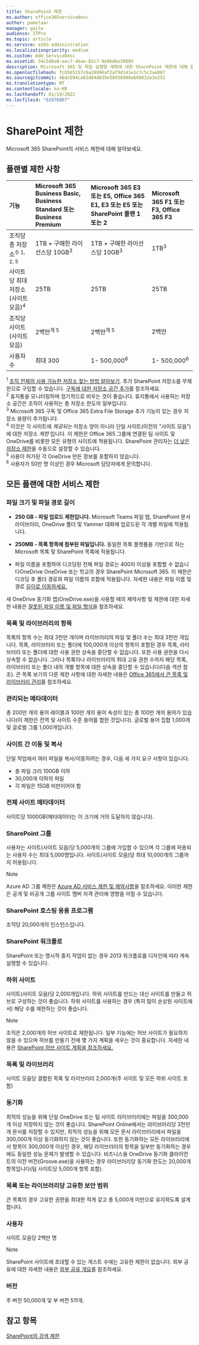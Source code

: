 ```yaml
---
title: SharePoint 제한
ms.author: office365servicedesc
author: pamelaar
manager: gailw
audience: ITPro
ms.topic: article
ms.service: o365-administration
ms.localizationpriority: medium
ms.custom: Adm_ServiceDesc
ms.assetid: 34c5d8a8-eec7-46ae-82c7-9e9bdbe39895
description: Microsoft 365 및 독립 실행형 계획에 대한 SharePoint 제한에 대해 알아보세요.
ms.openlocfilehash: fcb565157c6a28996af2af9d141e1c7c5c2ae887
ms.sourcegitcommit: 46dcb94ca83d84d035e58938d09ab99932e3e251
ms.translationtype: MT
ms.contentlocale: ko-KR
ms.lasthandoff: 01/19/2022
ms.locfileid: "62076867"
---
```

# <a name="sharepoint-limits"></a>SharePoint 제한

Microsoft 365 SharePoint의 서비스 제한에 대해 알아보세요.
  
## <a name="limits-by-plan"></a>플랜별 제한 사항 

| 기능 | Microsoft 365 Business Basic, Business Standard 또는 Business Premium | Microsoft 365 E3 또는 E5, Office 365 E1, E3 또는 E5 또는 SharePoint 플랜 1 또는 2 | Microsoft 365 F1 또는 F3, Office 365 F3 |
|:-----|:-----|:-----|:-----|
|조직당 총 저장소<sup>수 1, 2, 5</sup> <br/> |1TB + 구매한 라이선스당 10GB<sup>3</sup>  <br/> |1TB + 구매한 라이선스당 10GB<sup>3</sup> <br/> |1TB<sup>3</sup> <br/> |
|사이트당 최대 저장소(사이트 모음)<sup>4</sup><br/> |25TB <br/> |25TB <br/> |25TB <br/> |
|조직당 사이트(사이트 모음)  <br/> |2백만<sup>개 5</sup> <br/> |2백만<sup>개 5</sup> <br/> |2백만<br/> |
|사용자 수  <br/> |최대 300  <br/> |1- 500,000<sup>6</sup> <br/> |1- 500,000<sup>6</sup> <br/> |
   
<sup>1</sup> [조직 전체의 사용 가능한 저장소 찾는 방법 알아보기](/sharepoint/manage-site-collection-storage-limits). 추가 SharePoint 저장소를 무제한으로 구입할 수 있습니다. [구독에 대한 저장소 공간 추가](/office365/admin/subscriptions-and-billing/add-storage-space)를 참조하세요. 
<br/><sup>2</sup> 휴지통을 모니터링하며 정기적으로 비우는 것이 좋습니다. 휴지통에서 사용하는 저장소 공간은 조직이 사용하는 총 저장소 한도의 일부입니다. 
<br/> <sup>3</sup> Microsoft 365 구독 및 Office 365 Extra File Storage 추가 기능이 있는 경우 저장소 용량이 추가됩니다. 
<br/> <sup>4</sup> 이것은 각 사이트에 *제공되는* 저장소 양이 아니라 단일 사이트(이전의 "사이트 모음")에 대한 저장소 *제한* 입니다. 이 제한은 Office 365 그룹에 연결된 팀 사이트 및 OneDrive를 비롯한 모든 유형의 사이트에 적용됩니다. SharePoint 관리자는 [더 낮은 저장소 제한](/sharepoint/manage-site-collection-storage-limits#manage-individual-site-storage-limits)을 수동으로 설정할 수 있습니다. 
<br/> <sup>5</sup> 사용이 허가된 각 OneDrive 만든 정보를 포함하지 않습니다. 
<br/> <sup>6</sup> 사용자가 50만 명 이상인 경우 Microsoft 담당자에게 문의합니다. 
  
## <a name="service-limits-for-all-plans"></a>모든 플랜에 대한 서비스 제한

### <a name="file-size-and-file-path-length"></a>파일 크기 및 파일 경로 길이

- **250 GB - 파일 업로드 제한입니다.** Microsoft Teams 파일 탭, SharePoint 문서 라이브러리, OneDrive 폴더 및 Yammer 대화에 업로드된 각 개별 파일에 적용됩니다.

- **250MB - 목록 항목에 첨부된 파일입니다.** 동일한 목록 플랫폼을 기반으로 하는 Microsoft 목록 및 SharePoint 목록에 적용됩니다.

- 파일 이름을 포함하여 디코딩된 전체 파일 경로는 400자 이상을 포함할 수 없습니다OneDrive OneDrive 또는 학교의 경우 SharePoint Microsoft 365. 이 제한은 디코딩 후 폴더 경로와 파일 이름의 조합에 적용됩니다. 자세한 내용은 파일 이름 및 경로 [길이로 이동하세요.](https://support.microsoft.com/office/restrictions-and-limitations-in-onedrive-and-sharepoint-64883a5d-228e-48f5-b3d2-eb39e07630fa#filenamepathlengths)

새 OneDrive 동기화 앱(OneDrive.exe)을 사용할 때의 제약사항 및 제한에 대한 자세한 내용은 [잘못된 파일 이름 및 파일 형식](https://support.office.com/article/64883a5d-228e-48f5-b3d2-eb39e07630fa)을 참조하세요.

### <a name="items-in-lists-and-libraries"></a>목록 및 라이브러리의 항목

목록의 항목 수는 최대 3천만 개이며 라이브러리의 파일 및 폴더 수는 최대 3천만 개입니다. 목록, 라이브러리 또는 폴더에 100,000개 이상의 항목이 포함된 경우 목록, 라이브러리 또는 폴더에 대한 사용 권한 상속을 중단할 수 없습니다. 또한 사용 권한을 다시 상속할 수 없습니다. 그러나 목록이나 라이브러리의 최대 고유 권한 수까지 해당 목록, 라이브러리 또는 폴더 내의 개별 항목에 대한 상속을 중단할 수 있습니다(다음 섹션 참조). 큰 목록 보기의 다른 제한 사항에 대한 자세한 내용은 [Office 365에서 큰 목록 및 라이브러리 관리](https://support.office.com/article/b4038448-ec0e-49b7-b853-679d3d8fb784)를 참조하세요.

### <a name="managed-metadata"></a>관리되는 메타데이터

총 200만 개의 용어 레이블과 100만 개의 용어 속성이 있는 총 100만 개의 용어가 있습니다(이 제한은 전역 및 사이트 수준 용어를 합한 것입니다). 글로벌 용어 집합 1,000개 및 글로벌 그룹 1,000개입니다.

### <a name="moving-and-copying-across-sites"></a>사이트 간 이동 및 복사

단일 작업에서 여러 파일을 복사/이동하려는 경우, 다음 세 가지 요구 사항이 있습니다.

- 총 파일 크리 100GB 이하
- 30,000개 이하의 파일
- 각 파일은 15GB 미만이어야 함

### <a name="overall-site-metadata"></a>전체 사이트 메타데이터

사이트당 1000GB(메타데이터는 이 크기에 거의 도달하지 않습니다).

### <a name="sharepoint-groups"></a>SharePoint 그룹

사용자는 사이트(사이트 모음)당 5,000개의 그룹에 가입할 수 있으며 각 그룹에 허용되는 사용자 수는 최대 5,000명입니다. 사이트(사이트 모음)당 최대 10,000개의 그룹까지 허용됩니다.

> [!NOTE]
> Azure AD 그룹 제한은 [Azure AD 서비스 제한 및 제약사항](/azure/active-directory/users-groups-roles/directory-service-limits-restrictions)을 참조하세요. 이러한 제한은 공개 및 비공개 그룹 사이트 멤버 자격 관리에 영향을 미칠 수 있습니다.

### <a name="sharepoint-hosted-applications"></a>SharePoint 호스팅 응용 프로그램

조직당 20,000개의 인스턴스입니다.

### <a name="sharepoint-workflow"></a>SharePoint 워크플로

SharePoint 또는 명시적 중지 작업이 없는 경우 2013 워크플로를 디자인에 따라 계속 실행할 수 있습니다.

### <a name="subsites"></a>하위 사이트

사이트(사이트 모음)당 2,000개입니다. 하위 사이트를 만드는 대신 사이트를 만들고 허브로 구성하는 것이 좋습니다. 하위 사이트를 사용하는 경우 (특히 많이 손상된 사이트에서) 해당 수를 제한하는 것이 좋습니다.

> [!NOTE]
> 조직은 2,000개의 허브 사이트로 제한됩니다. 일부 기능에는 허브 사이트가 필요하지 않을 수 있으며 허브를 만들기 전에 몇 가지 계획을 세우는 것이 중요합니다. 자세한 내용은 [SharePoint 허브 사이트 계획을 참조하세요.](/sharepoint/planning-hub-sites)

### <a name="lists-and-libraries"></a>목록 및 라이브러리

사이트 모음당 결합된 목록 및 라이브러리 2,000개(주 사이트 및 모든 하위 사이트 포함)

### <a name="sync"></a>동기화

최적의 성능을 위해 단일 OneDrive 또는 팀 사이트 라이브러리에는 파일을 300,000개 이상 저장하지 않는 것이 좋습니다. SharePoint Online에서는 라이브러리당 3천만 개 문서를 저장할 수 있지만, 최적의 성능을 위해 모든 문서 라이브러리에서 파일을 300,000개 이상 동기화하지 않는 것이 좋습니다. 또한 동기화하는 모든 라이브러리에서 항목이 300,000개 이상인 경우, 해당 라이브러리의 항목을 일부만 동기화하는 경우에도 동일한 성능 문제가 발생할 수 있습니다. 비즈니스용 OneDrive 동기화 클라이언트의 이전 버전(Groove.exe)을 사용하는 경우 라이브러리당 동기화 한도는 20,000개 항목입니다(팀 사이트당 5,000개 항목 포함).

### <a name="unique-security-scopes-per-list-or-library"></a>목록 또는 라이브러리당 고유한 보안 범위

큰 목록의 경우 고유한 권한을 최대한 적게 갖고 총 5,000개 미만으로 유지하도록 설계합니다.

### <a name="users"></a>사용자

사이트 모음당 2백만 명

> [!NOTE]
> SharePoint 사이트에 초대할 수 있는 게스트 수에는 고유한 제한이 없습니다. 외부 공유에 대한 자세한 내용은 [외부 공유 개요](/sharepoint/external-sharing-overview)를 참조하세요.

### <a name="versions"></a>버전

주 버전 50,000개 및 부 버전 511개.

## <a name="see-also"></a>참고 항목

[SharePoint의 검색 제한](/sharepoint/search-limits)
